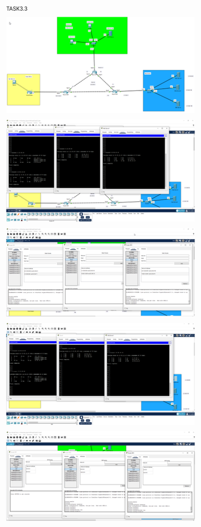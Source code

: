 TASK3.3

![](https://github.com/ArturMaksymchuk/materialsEpam/blob/master/M_3/Task_3.3/0.png)

![](https://github.com/ArturMaksymchuk/materialsEpam/blob/master/M_3/Task_3.3/3-1.png)

![](https://github.com/ArturMaksymchuk/materialsEpam/blob/master/M_3/Task_3.3/3-2.png)

![](https://github.com/ArturMaksymchuk/materialsEpam/blob/master/M_3/Task_3.3/6-1.png)

![](https://github.com/ArturMaksymchuk/materialsEpam/blob/master/M_3/Task_3.3/6-2.png)
